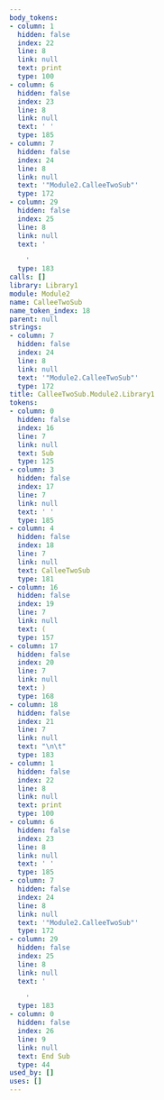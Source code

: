 ```yaml
---
body_tokens:
- column: 1
  hidden: false
  index: 22
  line: 8
  link: null
  text: print
  type: 100
- column: 6
  hidden: false
  index: 23
  line: 8
  link: null
  text: ' '
  type: 185
- column: 7
  hidden: false
  index: 24
  line: 8
  link: null
  text: '"Module2.CalleeTwoSub"'
  type: 172
- column: 29
  hidden: false
  index: 25
  line: 8
  link: null
  text: '

    '
  type: 183
calls: []
library: Library1
module: Module2
name: CalleeTwoSub
name_token_index: 18
parent: null
strings:
- column: 7
  hidden: false
  index: 24
  line: 8
  link: null
  text: '"Module2.CalleeTwoSub"'
  type: 172
title: CalleeTwoSub.Module2.Library1
tokens:
- column: 0
  hidden: false
  index: 16
  line: 7
  link: null
  text: Sub
  type: 125
- column: 3
  hidden: false
  index: 17
  line: 7
  link: null
  text: ' '
  type: 185
- column: 4
  hidden: false
  index: 18
  line: 7
  link: null
  text: CalleeTwoSub
  type: 181
- column: 16
  hidden: false
  index: 19
  line: 7
  link: null
  text: (
  type: 157
- column: 17
  hidden: false
  index: 20
  line: 7
  link: null
  text: )
  type: 168
- column: 18
  hidden: false
  index: 21
  line: 7
  link: null
  text: "\n\t"
  type: 183
- column: 1
  hidden: false
  index: 22
  line: 8
  link: null
  text: print
  type: 100
- column: 6
  hidden: false
  index: 23
  line: 8
  link: null
  text: ' '
  type: 185
- column: 7
  hidden: false
  index: 24
  line: 8
  link: null
  text: '"Module2.CalleeTwoSub"'
  type: 172
- column: 29
  hidden: false
  index: 25
  line: 8
  link: null
  text: '

    '
  type: 183
- column: 0
  hidden: false
  index: 26
  line: 9
  link: null
  text: End Sub
  type: 44
used_by: []
uses: []
---
```

